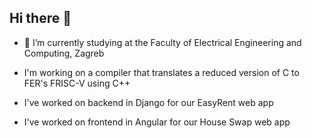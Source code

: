 ## Hi there 👋

- 🌱 I’m currently studying at the Faculty of Electrical Engineering and Computing, Zagreb

- I'm working on a compiler that translates a reduced version of C to FER's FRISC-V using C++
- I've worked on backend in Django for our EasyRent web app
- I've worked on frontend in Angular for our House Swap web app
